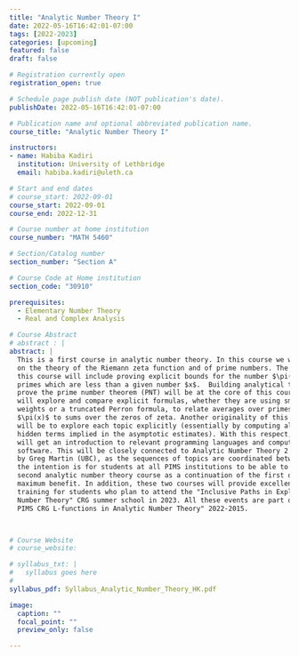 ```yaml
---
title: "Analytic Number Theory I"
date: 2022-05-16T16:42:01-07:00
tags: [2022-2023]
categories: [upcoming]
featured: false
draft: false

# Registration currently open
registration_open: true

# Schedule page publish date (NOT publication's date).
publishDate: 2022-05-16T16:42:01-07:00

# Publication name and optional abbreviated publication name.
course_title: "Analytic Number Theory I"

instructors:
- name: Habiba Kadiri
  institution: University of Lethbridge
  email: habiba.kadiri@uleth.ca

# Start and end dates
# course_start: 2022-09-01
course_start: 2022-09-01
course_end: 2022-12-31

# Course number at home institution
course_number: "MATH 5460"

# Section/Catalog number
section_number: "Section A"

# Course Code at Home institution
section_code: "30910"

prerequisites:
  - Elementary Number Theory
  - Real and Complex Analysis

# Course Abstract
# abstract : |
abstract: |
  This is a first course in analytic number theory. In this course we will focus
  on the theory of the Riemann zeta function and of prime numbers. The goal of
  this course will include proving explicit bounds for the number $\pi(x)$ of
  primes which are less than a given number $x$.  Building analytical tools to
  prove the prime number theorem (PNT) will be at the core of this course. We
  will explore and compare explicit formulas, whether they are using smooth
  weights or a truncated Perron formula, to relate averages over primes and
  $\pi(x)$ to sums over the zeros of zeta. Another originality of this course
  will be to explore each topic explicitly (essentially by computing all the
  hidden terms implied in the asymptotic estimates). With this respect, students
  will get an introduction to relevant programming languages and computational
  software. This will be closely connected to Analytic Number Theory 2 proposed
  by Greg Martin (UBC), as the sequences of topics are coordinated between us;
  the intention is for students at all PIMS institutions to be able to take the
  second analytic number theory course as a continuation of the first one with
  maximum benefit. In addition, these two courses will provide excellent
  training for students who plan to attend the "Inclusive Paths in Explicit
  Number Theory" CRG summer school in 2023. All these events are part of the
  PIMS CRG L-functions in Analytic Number Theory" 2022-2015.



# Course Website
# course_website: 

# syllabus_txt: |
#   syllabus goes here
#
syllabus_pdf: Syllabus_Analytic_Number_Theory_HK.pdf

image:
  caption: ""
  focal_point: ""
  preview_only: false

---
```

